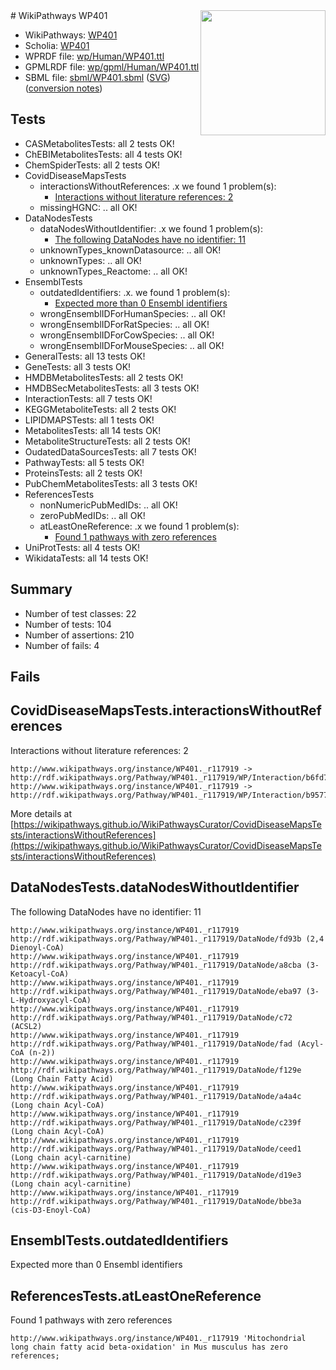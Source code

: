 <img style="float: right; width: 200px" src="../logo.png" />
# WikiPathways WP401

* WikiPathways: [WP401](https://identifiers.org/wikipathways:WP401)
* Scholia: [WP401](https://scholia.toolforge.org/wikipathways/WP401)
* WPRDF file: [wp/Human/WP401.ttl](../wp/Human/WP401.ttl)
* GPMLRDF file: [wp/gpml/Human/WP401.ttl](../wp/gpml/Human/WP401.ttl)
* SBML file: [sbml/WP401.sbml](../sbml/WP401.sbml) ([SVG](../sbml/WP401.svg)) ([conversion notes](../sbml/WP401.txt))

## Tests
* CASMetabolitesTests: all 2 tests OK!
* ChEBIMetabolitesTests: all 4 tests OK!
* ChemSpiderTests: all 2 tests OK!
* CovidDiseaseMapsTests
    * interactionsWithoutReferences: .x we found 1 problem(s):
        * [Interactions without literature references: 2](#2e295930)
    * missingHGNC: .. all OK!
* DataNodesTests
    * dataNodesWithoutIdentifier: .x we found 1 problem(s):
        * [The following DataNodes have no identifier: 11](#8792c491)
    * unknownTypes_knownDatasource: .. all OK!
    * unknownTypes: .. all OK!
    * unknownTypes_Reactome: .. all OK!
* EnsemblTests
    * outdatedIdentifiers: .x. we found 1 problem(s):
        * [Expected more than 0 Ensembl identifiers](#f44398b7)
    * wrongEnsemblIDForHumanSpecies: .. all OK!
    * wrongEnsemblIDForRatSpecies: .. all OK!
    * wrongEnsemblIDForCowSpecies: .. all OK!
    * wrongEnsemblIDForMouseSpecies: .. all OK!
* GeneralTests: all 13 tests OK!
* GeneTests: all 3 tests OK!
* HMDBMetabolitesTests: all 2 tests OK!
* HMDBSecMetabolitesTests: all 3 tests OK!
* InteractionTests: all 7 tests OK!
* KEGGMetaboliteTests: all 2 tests OK!
* LIPIDMAPSTests: all 1 tests OK!
* MetabolitesTests: all 14 tests OK!
* MetaboliteStructureTests: all 2 tests OK!
* OudatedDataSourcesTests: all 7 tests OK!
* PathwayTests: all 5 tests OK!
* ProteinsTests: all 2 tests OK!
* PubChemMetabolitesTests: all 3 tests OK!
* ReferencesTests
    * nonNumericPubMedIDs: .. all OK!
    * zeroPubMedIDs: .. all OK!
    * atLeastOneReference: .x we found 1 problem(s):
        * [Found 1 pathways with zero references](#35eb778e)
* UniProtTests: all 4 tests OK!
* WikidataTests: all 14 tests OK!


## Summary

* Number of test classes: 22
* Number of tests: 104
* Number of assertions: 210
* Number of fails: 4

## Fails

<a name="2e295930" />

## CovidDiseaseMapsTests.interactionsWithoutReferences

Interactions without literature references: 2
```
http://www.wikipathways.org/instance/WP401._r117919 -> http://rdf.wikipathways.org/Pathway/WP401._r117919/WP/Interaction/b6fd7
http://www.wikipathways.org/instance/WP401._r117919 -> http://rdf.wikipathways.org/Pathway/WP401._r117919/WP/Interaction/b9577
```

More details at [https://wikipathways.github.io/WikiPathwaysCurator/CovidDiseaseMapsTests/interactionsWithoutReferences](https://wikipathways.github.io/WikiPathwaysCurator/CovidDiseaseMapsTests/interactionsWithoutReferences)

<a name="8792c491" />

## DataNodesTests.dataNodesWithoutIdentifier

The following DataNodes have no identifier: 11
```
http://www.wikipathways.org/instance/WP401._r117919 http://rdf.wikipathways.org/Pathway/WP401._r117919/DataNode/fd93b (2,4 Dienoyl-CoA)
http://www.wikipathways.org/instance/WP401._r117919 http://rdf.wikipathways.org/Pathway/WP401._r117919/DataNode/a8cba (3-Ketoacyl-CoA)
http://www.wikipathways.org/instance/WP401._r117919 http://rdf.wikipathways.org/Pathway/WP401._r117919/DataNode/eba97 (3-L-Hydroxyacyl-CoA)
http://www.wikipathways.org/instance/WP401._r117919 http://rdf.wikipathways.org/Pathway/WP401._r117919/DataNode/c72 (ACSL2)
http://www.wikipathways.org/instance/WP401._r117919 http://rdf.wikipathways.org/Pathway/WP401._r117919/DataNode/fad (Acyl-CoA (n-2))
http://www.wikipathways.org/instance/WP401._r117919 http://rdf.wikipathways.org/Pathway/WP401._r117919/DataNode/f129e (Long Chain Fatty Acid)
http://www.wikipathways.org/instance/WP401._r117919 http://rdf.wikipathways.org/Pathway/WP401._r117919/DataNode/a4a4c (Long chain Acyl-CoA)
http://www.wikipathways.org/instance/WP401._r117919 http://rdf.wikipathways.org/Pathway/WP401._r117919/DataNode/c239f (Long chain Acyl-CoA)
http://www.wikipathways.org/instance/WP401._r117919 http://rdf.wikipathways.org/Pathway/WP401._r117919/DataNode/ceed1 (Long chain acyl-carnitine)
http://www.wikipathways.org/instance/WP401._r117919 http://rdf.wikipathways.org/Pathway/WP401._r117919/DataNode/d19e3 (Long chain acyl-carnitine)
http://www.wikipathways.org/instance/WP401._r117919 http://rdf.wikipathways.org/Pathway/WP401._r117919/DataNode/bbe3a (cis-D3-Enoyl-CoA)
```

<a name="f44398b7" />

## EnsemblTests.outdatedIdentifiers

Expected more than 0 Ensembl identifiers
<a name="35eb778e" />

## ReferencesTests.atLeastOneReference

Found 1 pathways with zero references
```
http://www.wikipathways.org/instance/WP401._r117919 'Mitochondrial long chain fatty acid beta-oxidation' in Mus musculus has zero references; 
```


